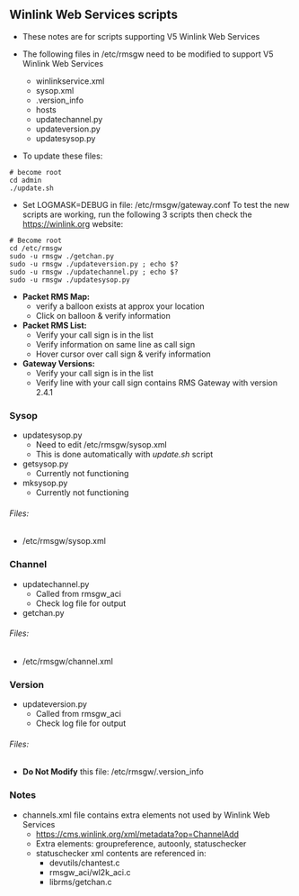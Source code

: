 ## Winlink Web Services scripts

* These notes are for scripts supporting V5 Winlink Web Services

* The following files in /etc/rmsgw need to be modified to support V5 Winlink Web Services
  * winlinkservice.xml
  * sysop.xml
  * .version_info
  * hosts
  * updatechannel.py
  * updateversion.py
  * updatesysop.py

* To update these files:
```
# become root
cd admin
./update.sh
```
* Set LOGMASK=DEBUG in file: /etc/rmsgw/gateway.conf
To test the new scripts are working, run the following 3 scripts then check the https://winlink.org website:
```
# Become root
cd /etc/rmsgw
sudo -u rmsgw ./getchan.py
sudo -u rmsgw ./updateversion.py ; echo $?
sudo -u rmsgw ./updatechannel.py ; echo $?
sudo -u rmsgw ./updatesysop.py
```

* **Packet RMS Map:**
  * verify a balloon exists at approx your location
  * Click on balloon & verify information
* **Packet RMS List:**
  * Verify your call sign is in the list
  * Verify information on same line as call sign
  * Hover cursor over call sign & verify information
* **Gateway Versions:**
  * Verify your call sign is in the list
  * Verify line with your call sign contains RMS Gateway with version 2.4.1

### Sysop

* updatesysop.py
  * Need to edit /etc/rmsgw/sysop.xml
  * This is done automatically with *update.sh* script
* getsysop.py
  * Currently not functioning
* mksysop.py
  * Currently not functioning

###### Files:
* /etc/rmsgw/sysop.xml

### Channel

* updatechannel.py
  * Called from rmsgw_aci
  * Check log file for output
* getchan.py

###### Files:
* /etc/rmsgw/channel.xml

### Version

* updateversion.py
  * Called from rmsgw_aci
  * Check log file for output

###### Files:
* **Do Not Modify** this file: /etc/rmsgw/.version_info

### Notes
* channels.xml file contains extra elements not used by Winlink Web Services
  * https://cms.winlink.org/xml/metadata?op=ChannelAdd
  * Extra elements: groupreference, autoonly, statuschecker
  * statuschecker xml contents are referenced in:
    * devutils/chantest.c
    * rmsgw_aci/wl2k_aci.c
    * librms/getchan.c
